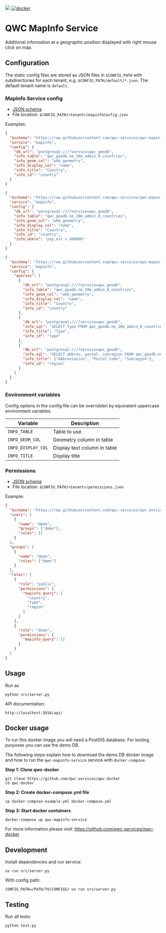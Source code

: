 [![](https://github.com/qwc-services/qwc-mapinfo-service/workflows/build/badge.svg)](https://github.com/qwc-services/qwc-mapinfo-service/actions)
[![docker](https://img.shields.io/docker/v/sourcepole/qwc-mapinfo-service?label=Docker%20image&sort=semver)](https://hub.docker.com/r/sourcepole/qwc-mapinfo-service)

QWC MapInfo Service
===================

Additional information at a geographic position displayed with right mouse click on map.


Configuration
-------------

The static config files are stored as JSON files in `$CONFIG_PATH` with subdirectories for each tenant,
e.g. `$CONFIG_PATH/default/*.json`. The default tenant name is `default`.

### MapInfo Service config

* [JSON schema](schemas/qwc-mapinfo-service.json)
* File location: `$CONFIG_PATH/<tenant>/mapinfoConfig.json`

Examples:

```json
{
  "$schema": "https://raw.githubusercontent.com/qwc-services/qwc-mapinfo-service/master/schemas/qwc-mapinfo-service.json",
  "service": "mapinfo",
  "config": {
    "db_url": "postgresql:///?service=qwc_geodb",
    "info_table": "qwc_geodb.ne_10m_admin_0_countries",
    "info_geom_col": "wkb_geometry",
    "info_display_col": "name",
    "info_title": "Country",
    "info_id": "country"
  }
}
```

```json
{
  "$schema": "https://raw.githubusercontent.com/qwc-services/qwc-mapinfo-service/master/schemas/qwc-mapinfo-service.json",
  "service": "mapinfo",
  "config": {
    "db_url": "postgresql:///?service=qwc_geodb",
    "info_table": "qwc_geodb.ne_10m_admin_0_countries",
    "info_geom_col": "wkb_geometry",
    "info_display_col": "name",
    "info_title": "Country",
    "info_id": "country",
    "info_where": "pop_est > 600000"
  }
}
```

```json
{
  "$schema": "https://raw.githubusercontent.com/qwc-services/qwc-mapinfo-service/master/schemas/qwc-mapinfo-service.json",
  "service": "mapinfo",
  "config": {
    "queries": [
      {
        "db_url": "postgresql:///?service=qwc_geodb",
        "info_table": "qwc_geodb.ne_10m_admin_0_countries",
        "info_geom_col": "wkb_geometry",
        "info_display_col": "name",
        "info_title": "Country",
        "info_id": "country"
      },
      {
        "db_url": "postgresql:///?service=qwc_geodb",
        "info_sql": "SELECT type FROM qwc_geodb.ne_10m_admin_0_countries WHERE ST_contains(wkb_geometry, ST_SetSRID(ST_Point(:x, :y), :srid)) LIMIT 1",
        "info_title": "Type",
        "info_id": "type"
      },
      {
        "db_url": "postgresql:///?service=qwc_geodb",
        "info_sql": "SELECT abbrev, postal, subregion FROM qwc_geodb.ne_10m_admin_0_countries WHERE ST_contains(wkb_geometry, ST_SetSRID(ST_Point(:x, :y), :srid)) LIMIT 1",
        "info_title": ["Abbreviation", "Postal Code", "Subregion"],
        "info_id": "region"
      }
    ]
  }
}
```


### Environment variables

Config options in the config file can be overridden by equivalent uppercase environment variables.

| Variable            | Description                  |
|---------------------|------------------------------|
| `INFO_TABLE`        | Table to use                 |
| `INFO_GEOM_COL`     | Geometry column in table     |
| `INFO_DISPLAY_COL`  | Display text column in table |
| `INFO_TITLE`        | Display title                |


### Permissions


* [JSON schema](https://github.com/qwc-services/qwc-services-core/blob/master/schemas/qwc-services-permissions.json)
* File location: `$CONFIG_PATH/<tenant>/permissions.json`

Example:
```json
{
  "$schema": "https://raw.githubusercontent.com/qwc-services/qwc-services-core/master/schemas/qwc-services-permissions.json",
  "users": [
    {
      "name": "demo",
      "groups": ["demo"],
      "roles": []
    }
  ],
  "groups": [
    {
      "name": "demo",
      "roles": ["demo"]
    }
  ],
  "roles": [
    {
      "role": "public",
      "permissions": {
        "mapinfo_query": [
          "country",
          "type",
          "region"
        ]
      }
    },
    {
      "role": "demo",
      "permissions": {
        "mapinfo_query": []
      }
    }
  ]
}
```



Usage
-----

Run as

    python src/server.py

API documentation:

    http://localhost:5016/api/

Docker usage
------------

To run this docker image you will need a PostGIS database. For testing purposes you can use the demo DB.

The following steps explain how to download the demo DB docker image and how to run the `qwc-mapinfo-service` service with `docker-compose`.

**Step 1: Clone qwc-docker**

    git clone https://github.com/qwc-services/qwc-docker
    cd qwc-docker

**Step 2: Create docker-compose.yml file**

    cp docker-compose-example.yml docker-compose.yml

**Step 3: Start docker containers**

    docker-compose up qwc-mapinfo-service

For more information please visit: https://github.com/qwc-services/qwc-docker

Development
-----------

Install dependencies and run service:

    uv run src/server.py

With config path:

    CONFIG_PATH=/PATH/TO/CONFIGS/ uv run src/server.py

Testing
-------

Run all tests:

    python test.py
